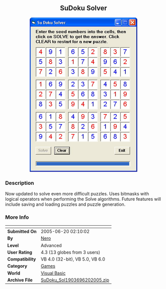 ﻿<div align="center">

## SuDoku Solver

<img src="PIC200562014436772.jpg">
</div>

### Description

Now updated to solve even more difficult puzzles. Uses bitmasks with logical operators when performing the Solve algorithms. Future features will include saving and loading puzzles and puzzle generation.
 
### More Info
 


<span>             |<span>
---                |---
**Submitted On**   |2005-06-20 02:10:02
**By**             |[Nero](https://github.com/Planet-Source-Code/PSCIndex/blob/master/ByAuthor/nero.md)
**Level**          |Advanced
**User Rating**    |4.3 (13 globes from 3 users)
**Compatibility**  |VB 4\.0 \(32\-bit\), VB 5\.0, VB 6\.0
**Category**       |[Games](https://github.com/Planet-Source-Code/PSCIndex/blob/master/ByCategory/games__1-38.md)
**World**          |[Visual Basic](https://github.com/Planet-Source-Code/PSCIndex/blob/master/ByWorld/visual-basic.md)
**Archive File**   |[SuDoku\_Sol1903696202005\.zip](https://github.com/Planet-Source-Code/nero-sudoku-solver__1-61132/archive/master.zip)








